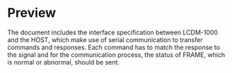 # Preview

The document includes the interface specification between LCDM-1000 and the
HOST, which make use of serial communication to transfer commands and
responses. Each command has to match the response to the signal and for the
communication process, the status of FRAME, which is normal or abnormal,
should be sent. 

